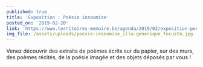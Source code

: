 ```yaml
---
published: true
title: 'Exposition : Poésie insoumise'
posted_on: '2019-02-20'
link: 'https://www.territoires-memoire.be/agenda/2019/02/exposition-poesie-insoumise/'
img_file: /assets/uploads/poesie-insoumise_illu-generique_focustm.jpg
---
```

Venez découvrir des extraits de poèmes écrits sur du papier, sur des murs, des poèmes récités, de la poésie imagée et des objets déposés par vous !
